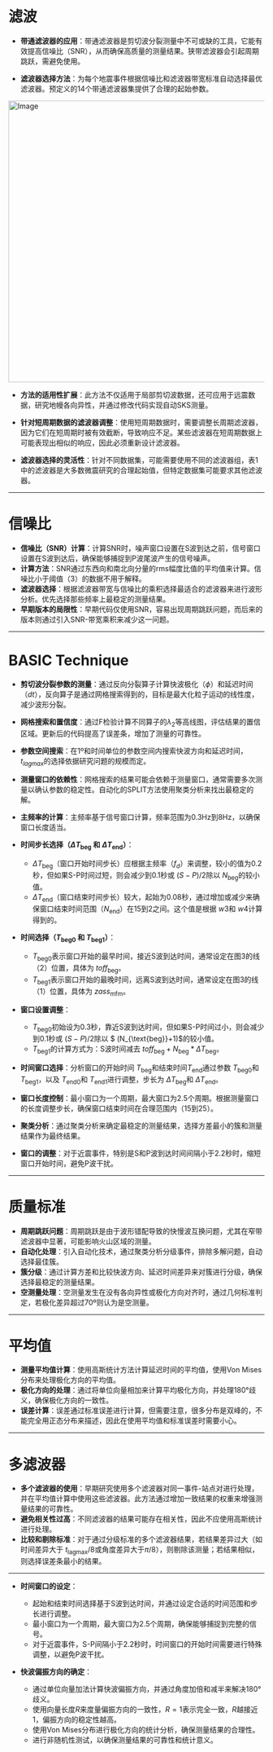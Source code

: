 # 滤波
- **带通滤波器的应用**：带通滤波器是剪切波分裂测量中不可或缺的工具，它能有效提高信噪比（SNR），从而确保高质量的测量结果。狭带滤波器会引起周期跳跃，需避免使用。
  
- **滤波器选择方法**：为每个地震事件根据信噪比和滤波器带宽标准自动选择最优滤波器。预定义的14个带通滤波器集提供了合理的起始参数。

<img width="636" height="553" alt="Image" src="https://github.com/user-attachments/assets/2003fc57-683b-48b9-af34-9c68abc23cf8" />

- **方法的适用性扩展**：此方法不仅适用于局部剪切波数据，还可应用于远震数据，研究地幔各向异性，并通过修改代码实现自动SKS测量。

- **针对短周期数据的滤波器调整**：使用短周期数据时，需要调整长周期滤波器，因为它们在短周期时被有效截断，导致响应不足。某些滤波器在短周期数据上可能表现出相似的响应，因此必须重新设计滤波器。
  
- **滤波器选择的灵活性**：针对不同数据集，可能需要使用不同的滤波器组，表1中的滤波器是大多数微震研究的合理起始值，但特定数据集可能要求其他滤波器。
---
# 信噪比
- **信噪比（SNR）计算**：计算SNR时，噪声窗口设置在S波到达之前，信号窗口设置在S波到达后，确保能够捕捉到P波尾波产生的信号噪声。
- **计算方法**：SNR通过东西向和南北向分量的rms幅度比值的平均值来计算。信噪比小于阈值（3）的数据不用于解释。
- **滤波器选择**：根据滤波器带宽与信噪比的乘积选择最适合的滤波器来进行波形分析。优先选择那些频率上最稳定的测量结果。
- **早期版本的局限性**：早期代码仅使用SNR，容易出现周期跳跃问题，而后来的版本则通过引入SNR-带宽乘积来减少这一问题。
---
# BASIC Technique
- **剪切波分裂参数的测量**：通过反向分裂算子计算快波极化（$\phi$）和延迟时间（$dt$），反向算子是通过网格搜索得到的，目标是最大化粒子运动的线性度，减少波形分裂。
- **网格搜索和置信度**：通过F检验计算不同算子的$\lambda_2$等高线图，评估结果的置信区域。更新后的代码提高了误差条，增加了测量的可靠性。
- **参数空间搜索**：在1º和时间单位的参数空间内搜索快波方向和延迟时间，$t_{lagmax}$的选择依据研究问题的规模而定。
- **测量窗口的依赖性**：网格搜索的结果可能会依赖于测量窗口，通常需要多次测量以确认参数的稳定性。自动化的SPLIT方法使用聚类分析来找出最稳定的解。
- **主频率的计算**：主频率基于信号窗口计算，频率范围为0.3Hz到8Hz，以确保窗口长度适当。

- **时间步长选择（$\Delta T_{\text{beg}}$ 和 $\Delta T_{\text{end}}$）**：
  - $\Delta T_{\text{beg}}$（窗口开始时间步长）应根据主频率（$f_d$）来调整，较小的值为0.2秒，但如果S-P时间过短，则会减少到0.1秒或 $(S-P)/2$除以 $N_{\text{beg}}$的较小值。
  - $\Delta T_{\text{end}}$（窗口结束时间步长）较大，起始为0.08秒，通过增加或减少来确保窗口结束时间范围（$N_{\text{end}}$）在15到2之间。这个值是根据 $w3$和 $w4$计算得到的。

- **时间选择（$T_{\text{beg0}}$ 和 $T_{\text{beg1}}$）**：
  - $T_{\text{beg0}}$表示窗口开始的最早时间，接近S波到达时间，通常设定在图3的线（2）位置，具体为 $toff_{\text{beg}}$。
  - $T_{\text{beg1}}$表示窗口开始的最晚时间，远离S波到达时间，通常设定在图3的线（1）位置，具体为 $zass_{\text{mfm}}$。

- **窗口设置调整**：
  - $T_{\text{beg0}}$初始设为0.3秒，靠近S波到达时间，但如果S-P时间过小，则会减少到0.1秒或 $(S-P)/2$除以  $ (N_{\text{beg}}+1)$的较小值。
  - $T_{\text{beg1}}$的计算方式为：S波时间减去 $toff_{\text{beg}} + N_{\text{beg}} * \Delta T_{\text{beg}}$。

- **时间窗口选择**：分析窗口的开始时间 $T_{\text{beg}}$和结束时间$T_{\text{end}}$通过参数 $T_{\text{beg0}}$和 $T_{\text{beg1}}$，以及 $T_{\text{end0}}$和 $T_{\text{end1}}$进行调整，步长为 $\Delta T_{\text{beg}}$和 $\Delta T_{\text{end}}$。
- **窗口长度控制**：最小窗口为一个周期，最大窗口为2.5个周期。根据测量窗口的长度调整步长，确保窗口结束时间在合理范围内（15到25）。
- **聚类分析**：通过聚类分析来确定最稳定的测量结果，选择方差最小的簇和测量结果作为最终结果。
- **窗口的调整**：对于近震事件，特别是S和P波到达时间间隔小于2.2秒时，缩短窗口开始时间，避免P波干扰。
---
# 质量标准
- **周期跳跃问题**：周期跳跃是由于波形错配导致的快慢波互换问题，尤其在窄带滤波器中显著，可能影响火山区域的测量。
- **自动化处理**：引入自动化技术，通过聚类分析分级事件，排除多解问题，自动选择最佳簇。
- **簇分级**：通过计算方差和比较快波方向、延迟时间差异来对簇进行分级，确保选择最稳定的测量结果。
- **空测量处理**：空测量发生在没有各向异性或极化方向对齐时，通过几何标准判定，若极化差异超过70º则认为是空测量。
---
# 平均值
- **测量平均值计算**：使用高斯统计方法计算延迟时间的平均值，使用Von Mises分布来处理极化方向的平均值。
- **极化方向的处理**：通过将单位向量相加来计算平均极化方向，并处理180°歧义，确保极化方向的一致性。
- **误差计算**：误差通过标准误差进行计算，但需要注意，很多分布是双峰的，不能完全用正态分布来描述，因此在使用平均值和标准误差时需要小心。
---
# 多滤波器
- **多个滤波器的使用**：早期研究使用多个滤波器对同一事件-站点对进行处理，并在平均值计算中使用这些滤波器。此方法通过增加一致结果的权重来增强测量结果的可靠性。
- **避免相关性过高**：不同滤波器的结果可能存在相关性，因此不应使用高斯统计进行处理。
- **比较和剔除标准**：对于通过分级标准的多个滤波器结果，若结果差异过大（如时间差异大于 $t_{\text{lagmax}}/8$或角度差异大于$\pi/8$），则剔除该测量；若结果相似，则选择误差条最小的结果。
---
- **时间窗口的设定**：
  - 起始和结束时间选择基于S波到达时间，并通过设定合适的时间范围和步长进行调整。
  - 最小窗口为一个周期，最大窗口为2.5个周期，确保能够捕捉到完整的信号。
  - 对于近震事件，S-P间隔小于2.2秒时，时间窗口的开始时间需要进行特殊调整，以避免P波干扰。

- **快波偏振方向的确定**：
  - 通过单位向量加法计算快波偏振方向，并通过角度加倍和减半来解决180°歧义。
  - 使用向量长度$R$来度量偏振方向的一致性，$R=1$表示完全一致，$R$越接近1，偏振方向的稳定性越高。
  - 使用Von Mises分布进行极化方向的统计分析，确保测量结果的合理性。
  - 进行非随机性测试，以确保测量结果的可靠性和统计意义。













